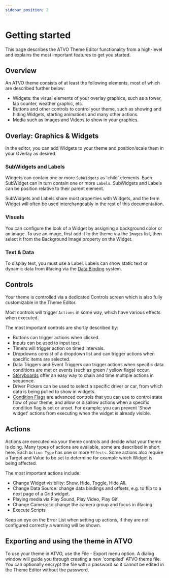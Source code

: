 ```yaml
---
sidebar_position: 2
---
```


# Getting started
This page describes the ATVO Theme Editor functionality from a high-level and explains the most important features to get you started.

## Overview
An ATVO theme consists of at least the following elements, most of which are described further below:
* Widgets: the visual elements of your overlay graphics, such as a tower, lap counter, weather graphic, etc.
* Buttons and other controls to control your theme, such as showing and hiding Widgets, starting animations and many other actions.
* Media such as Images and Videos to show in your graphics.


## Overlay: Graphics & Widgets
In the editor, you can add Widgets to your theme and position/scale them in your Overlay as desired.

### SubWidgets and Labels
Widgets can contain one or more `SubWidgets` as 'child' elements. Each SubWidget can in turn contain one or more `Labels`. SubWidgets and Labels can be position relative to their parent element. 

SubWidgets and Labels share most properties with Widgets, and the term Widget will often be used interchangeably in the rest of this documentation.

### Visuals
You can configure the look of a Widget by assigning a background color or an image. To use an image, first add it to the theme via the `Images` list, then select it from the Background Image property on the Widget.

### Text & Data
To display text, you must use a Label. Labels can show static text or dynamic data from iRacing via the [Data Binding](../data-binding) system.


## Controls
Your theme is controlled via a dedicated Controls screen which is also fully customizable in the Theme Editor.

Most controls will trigger `Actions` in some way, which have various effects when executed.

The most important controls are shortly described by:
* Buttons can trigger actions when clicked.
* Inputs can be used to input text.
* Timers will trigger action on timed intervals.
* Dropdowns consist of a dropdown list and can trigger actions when specific items are selected.
* Data Triggers and Event Triggers can trigger actions when specific data conditions are met or events (such as green / yellow flags) occur.
* [Storyboards](../storyboards) offer an easy way to chain and time multiple actions in sequence.
* Driver Pickers can be used to select a specific driver or car, from which data is being pulled to show in widgets.
* [Condition Flags](https://atvo.appgineering.com/Forum/Thread/307) are advanced controls that you can use to control state flow of your theme, and allow or disallow actions when a specific condition flag is set or unset. For example; you can prevent 'Show widget' actions from executing when the widget is already visible.



## Actions
Actions are executed via your theme controls and decide what your theme is doing. Many types of actions are available, some are described in short here. Each `Action Type` has one or more `Effects`. Some actions also require a Target and Value to be set to determine for example which Widget is being affected.

The most important actions include:
* Change Widget visibility: Show, Hide, Toggle, Hide All.
* Change Data Source: change data bindings and offsets, e.g. to flip to a next page of a Grid widget.
* Playing media via Play Sound, Play Video, Play Gif.
* Change Camera: to change the camera group and focus in iRacing.
* Execute Scripts

Keep an eye on the Error List when setting up actions, if they are not configured correctly a warning will be shown.


## Exporting and using the theme in ATVO
To use your theme in ATVO, use the File - Export menu option. A dialog window will guide you through creating a new 'compiled' ATVO theme file. You can optionally encrypt the file with a password so it cannot be edited in the Theme Editor without the password.